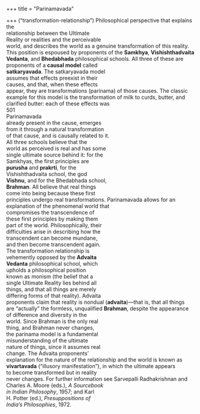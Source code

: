 +++
title = "Parinamavada"

+++
(“transformation-relationship”) Philosophical perspective that explains the  
relationship between the Ultimate  
Reality or realities and the perceivable  
world, and describes the world as a genuine transformation of this reality.  
This position is espoused by proponents of the **Samkhya**, **Vishishthadvaita**  
**Vedanta**, and **Bhedabhada** philosophical schools. All three of these are  
proponents of a **causal model** called  
**satkaryavada**. The satkaryavada model  
assumes that effects preexist in their  
causes, and that, when these effects  
appear, they are transformations (parinama) of those causes. The classic  
example for this model is the transformation of milk to curds, butter, and clarified butter: each of these effects was  
501  
Parinamavada  
already present in the cause, emerges  
from it through a natural transformation  
of that cause, and is causally related to it.  
All three schools believe that the  
world as perceived is real and has some  
single ultimate source behind it: for the  
Samkhyas, the first principles are  
**purusha** and **prakrti**, for the  
Vishishthadvaita school, the god  
**Vishnu**, and for the Bhedabhada school,  
**Brahman**. All believe that real things  
come into being because these first  
principles undergo real transformations. Parinamavada allows for an explanation of the phenomenal world that  
compromises the transcendence of  
these first principles by making them  
part of the world. Philosophically, their  
difficulties arise in describing how the  
transcendent can become mundane,  
and then become transcendent again.  
The transformation relationship is  
vehemently opposed by the **Advaita**  
**Vedanta** philosophical school, which  
upholds a philosophical position  
known as monism (the belief that a  
single Ultimate Reality lies behind all  
things, and that all things are merely  
differing forms of that reality). Advaita  
proponents claim that reality is nondual (**advaita**)—that is, that all things  
are “actually” the formless, unqualified **Brahman**, despite the appearance  
of difference and diversity in the  
world. Since Brahman is the only real  
thing, and Brahman never changes,  
the parinama model is a fundamental  
misunderstanding of the ultimate  
nature of things, since it assumes real  
change. The Advaita proponents’  
explanation for the nature of the relationship and the world is known as  
**vivartavada** (“illusory manifestation”), in which the ultimate appears  
to become transformed but in reality  
never changes. For further information see Sarvepalli Radhakrishnan and  
Charles A. Moore (eds.), *A Sourcebook*  
*in Indian Philosophy*, 1957; and Karl  
H. Potter (ed.), *Presuppositions of*  
*India’s Philosophies*, 1972.
